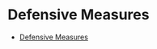 # Defensive Measures

- [Defensive Measures](https://learnprompting.org/docs/category/-defensive-measures)